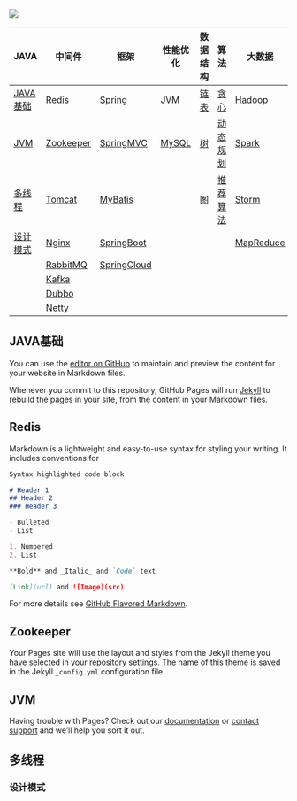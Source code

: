 <img src="https://img-blog.csdnimg.cn/20201219155256904.jpg?x-oss-process=image/watermark,type_ZmFuZ3poZW5naGVpdGk,shadow_10,text_aHR0cHM6Ly9ibG9nLmNzZG4ubmV0L3FxXzM3NzQwODQx,size_16,color_FFFFFF,t_70#pic_center">

| JAVA                     | 中间件                  | 框架                  | 性能优化        | 数据结构       | 算法               | 大数据              | DevOps            |
| ------------------------ | ----------------------- | --------------------- | --------------- | -------------- | ------------------ | ------------------- | ----------------- |
| [JAVA基础](#java-basic)  | [Redis](#redis)         | [Spring](#redis)      | [JVM](#redis)   | [链表](#redis) | [贪心](#redis)     | [Hadoop](#redis)    | [Jenkins](#redis) |
| [JVM](#jvm)              | [Zookeeper](#zookeeper) | [SpringMVC](#redis)   | [MySQL](#redis) | [树](#redis)   | [动态规划](#redis) | [Spark](#redis)     | [Docker](#redis)  |
| [多线程](#multi-thread)  | [Tomcat](#redis)        | [MyBatis](#redis)     |                 | [图](#redis)   | [推荐算法](#redis) | [Storm](#redis)     | [K8S](#redis)     |
| [设计模式](#java-design) | [Nginx](#redis)         | [SpringBoot](#redis)  |                 |                |                    | [MapReduce](#redis) |                   |
|                          | [RabbitMQ](#redis)      | [SpringCloud](#redis) |                 |                |                    |                     |                   |
|                          | [Kafka](#redis)         |                       |                 |                |                    |                     |                   |
|                          | [Dubbo](#zookeeper)     |                       |                 |                |                    |                     |                   |
|                          | [Netty](#zookeeper)     |                       |                 |                |                    |                     |                   |



<span id="java-basic"></span>

## JAVA基础

You can use the [editor on GitHub](https://github.com/xiaoguangdong999/xiaoguangdong999.github.io/edit/main/index.md) to maintain and preview the content for your website in Markdown files.

Whenever you commit to this repository, GitHub Pages will run [Jekyll](https://jekyllrb.com/) to rebuild the pages in your site, from the content in your Markdown files.

<span id="redis"></span>

## Redis

Markdown is a lightweight and easy-to-use syntax for styling your writing. It includes conventions for

```markdown
Syntax highlighted code block

# Header 1
## Header 2
### Header 3

- Bulleted
- List

1. Numbered
2. List

**Bold** and _Italic_ and `Code` text

[Link](url) and ![Image](src)
```

For more details see [GitHub Flavored Markdown](https://guides.github.com/features/mastering-markdown/).

<span id="zookeeper"></span>

## Zookeeper

Your Pages site will use the layout and styles from the Jekyll theme you have selected in your [repository settings](https://github.com/xiaoguangdong999/xiaoguangdong999.github.io/settings). The name of this theme is saved in the Jekyll `_config.yml` configuration file.

<span id="jvm"></span>

## JVM

Having trouble with Pages? Check out our [documentation](https://docs.github.com/categories/github-pages-basics/) or [contact support](https://github.com/contact) and we’ll help you sort it out.



<span id="multi-thread"></span>

## 多线程

<span id="java-design"></span>

### 设计模式

